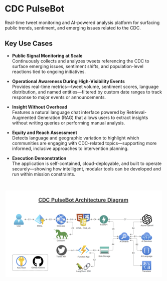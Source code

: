# CDC PulseBot
Real-time tweet monitoring and AI-powered analysis platform for surfacing public trends, sentiment, and emerging issues related to the CDC.

## Key Use Cases

- **Public Signal Monitoring at Scale**  
  Continuously collects and analyzes tweets referencing the CDC to surface emerging issues, sentiment shifts, and population-level reactions tied to ongoing initiatives.

- **Operational Awareness During High-Visibility Events**  
  Provides real-time metrics—tweet volume, sentiment scores, language distribution, and named entities—filtered by custom date ranges to track response to major events or announcements.

- **Insight Without Overhead**  
  Features a natural language chat interface powered by Retrieval-Augmented Generation (RAG) that allows users to extract insights without writing queries or performing manual analysis.

- **Equity and Reach Assessment**  
  Detects language and geographic variation to highlight which communities are engaging with CDC-related topics—supporting more informed, inclusive approaches to intervention planning.

- **Execution Demonstration**  
  The application is self-contained, cloud-deployable, and built to operate securely—showing how intelligent, modular tools can be developed and run within mission constraints.

<br>

<p align="center">
  <img src="docs/PulseBotArchDiagram.png" alt="RAG Architecture" width="500"/>
</p>
